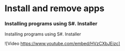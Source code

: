 # Install and remove apps

### Installing programs using S\#. Installer

Installing programs using S\#. Installer

![Video https://www.youtube.com/embed/HVzCXbJEizc]
